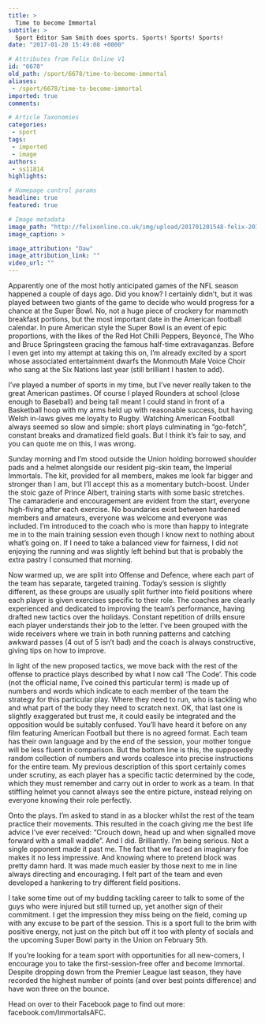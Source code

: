 ```yaml
---
title: >
  Time to become Immortal
subtitle: >
  Sport Editor Sam Smith does sports. Sports! Sports! Sports!
date: "2017-01-20 15:49:08 +0000"

# Attributes from Felix Online V1
id: "6678"
old_path: /sport/6678/time-to-become-immortal
aliases:
 - /sport/6678/time-to-become-immortal
imported: true
comments:

# Article Taxonomies
categories:
 - sport
tags:
 - imported
 - image
authors:
 - ss11814
highlights:

# Homepage control params
headline: true
featured: true

# Image metadata
image_path: "http://felixonline.co.uk/img/upload/201701201548-felix-20170115_123752.jpg"
image_caption: >

image_attribution: "Daw"
image_attribution_link: ""
video_url: ""
---
```


Apparently one of the most hotly anticipated games of the NFL season happened a couple of days ago. Did you know? I certainly didn’t, but it was played between two giants of the game to decide who would progress for a chance at the Super Bowl. No, not a huge piece of crockery for mammoth breakfast portions, but the most important date in the American football calendar. In pure American style the Super Bowl is an event of epic proportions, with the likes of the Red Hot Chilli Peppers, Beyoncé, The Who and Bruce Springsteen gracing the famous half-time extravaganzas. Before I even get into my attempt at taking this on, I’m already excited by a sport whose associated entertainment dwarfs the Monmouth Male Voice Choir who sang at the Six Nations last year (still brilliant I hasten to add).

I’ve played a number of sports in my time, but I’ve never really taken to the great American pastimes. Of course I played Rounders at school (close enough to Baseball) and being tall meant I could stand in front of a Basketball hoop with my arms held up with reasonable success, but having Welsh in-laws gives me loyalty to Rugby. Watching American Football always seemed so slow and simple: short plays culminating in “go-fetch”, constant breaks and dramatized field goals. But I think it’s fair to say, and you can quote me on this, I was wrong.

Sunday morning and I’m stood outside the Union holding borrowed shoulder pads and a helmet alongside our resident pig-skin team, the Imperial Immortals. The kit, provided for all members, makes me look far bigger and stronger than I am, but I’ll accept this as a momentary butch-boost. Under the stoic gaze of Prince Albert, training starts with some basic stretches. The camaraderie and encouragement are evident from the start, everyone high-fiving after each exercise. No boundaries exist between hardened members and amateurs, everyone was welcome and everyone was included. I’m introduced to the coach who is more than happy to integrate me in to the main training session even though I know next to nothing about what’s going on. If I need to take a balanced view for fairness, I did not enjoying the running and was slightly left behind but that is probably the extra pastry I consumed that morning.

Now warmed up, we are split into Offense and Defence, where each part of the team has separate, targeted training. Today’s session is slightly different, as these groups are usually split further into field positions where each player is given exercises specific to their role. The coaches are clearly experienced and dedicated to improving the team’s performance, having drafted new tactics over the holidays. Constant repetition of drills ensure each player understands their job to the letter. I’ve been grouped with the wide receivers where we train in both running patterns and catching awkward passes (4 out of 5 isn’t bad) and the coach is always constructive, giving tips on how to improve.

In light of the new proposed tactics, we move back with the rest of the offense to practice plays described by what I now call ‘The Code’. This code (not the official name, I’ve coined this particular term) is made up of numbers and words which indicate to each member of the team the strategy for this particular play. Where they need to run, who is tackling who and what part of the body they need to scratch next. OK, that last one is slightly exaggerated but trust me, it could easily be integrated and the opposition would be suitably confused. You’ll have heard it before on any film featuring American Football but there is no agreed format. Each team has their own language and by the end of the session, your mother tongue will be less fluent in comparison. But the bottom line is this, the supposedly random collection of numbers and words coalesce into precise instructions for the entire team. My previous description of this sport certainly comes under scrutiny, as each player has a specific tactic determined by the code, which they must remember and carry out in order to work as a team. In that stiffling helmet you cannot always see the entire picture, instead relying on everyone knowing their role perfectly.

Onto the plays. I’m asked to stand in as a blocker whilst the rest of the team practice their movements. This resulted in the coach giving me the best life advice I’ve ever received: “Crouch down, head up and when signalled move forward with a small waddle”. And I did. Brilliantly. I’m being serious. Not a single opponent made it past me. The fact that we faced an imaginary foe makes it no less impressive. And knowing where to pretend block was pretty damn hard. It was made much easier by those next to me in line always directing and encouraging. I felt part of the team and even developed a hankering to try different field positions.

I take some time out of my budding tackling career to talk to some of the guys who were injured but still turned up, yet another sign of their commitment. I get the impression they miss being on the field, coming up with any excuse to be part of the session. This is a sport full to the brim with positive energy, not just on the pitch but off it too with plenty of socials and the upcoming Super Bowl party in the Union on February 5th.

If you’re looking for a team sport with opportunities for all new-comers, I encourage you to take the first-session-free offer and become Immortal. Despite dropping down from the Premier League last season, they have recorded the highest number of points (and over best points difference) and have won three on the bounce.

Head on over to their Facebook page to find out more: facebook.com/ImmortalsAFC.
